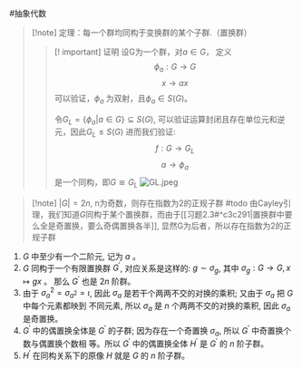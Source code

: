 #抽象代数 

>[!note] 定理：每一个群均同构于变换群的某个子群.（置换群）
>>[! important] 证明
>>设G为一个群，对$a\in G$， 定义$$\phi_a:G\longrightarrow G$$ $$x \longrightarrow ax$$
>>可以验证，$\phi_a$ 为双射，且$\phi_a\in S(G)$。
>>
>>令$G_L=\{\phi_a|a\in G\}\subseteq S(G)$, 可以验证运算封闭且存在单位元和逆元，因此$G_L \leqslant S(G)$
>>进而我们验证:
>>$$f:G\longrightarrow G_L$$
>>$$a\longrightarrow \phi_a$$
>>是一个同构，即$G\cong G_L$
>>![GL.jpeg](https://obsidian-1317758465.cos.ap-shanghai.myqcloud.com/images/GL.jpeg)


>[!note] $|G|=2n$, n为奇数，则存在指数为2的正规子群 #todo
>由Cayley引理，我们知道$G$同构于某个置换群，而由于[[习题2.3#^c3c291|置换群中要么全是奇置换，要么奇偶置换各半]], 显然G为后者，所以存在指数为2的正规子群


1. $G$ 中至少有一个二阶元, 记为 $a$ 。
2. $G$ 同构于一个有限置换群 $G^{\prime}$, 对应关系是这样的:
$g \sim \sigma_g$, 其中 $\sigma_g: G \rightarrow G, x \mapsto g x$ 。
那么 $G^{\prime}$ 也是 $2 n$ 阶群。
3. 由于 $\sigma_a^2=\sigma_{a^2}=\iota$, 因此 $\sigma_a$ 是若干个两两不交的对换的乘积; 又由于 $\sigma_a$ 把 $G$ 中每个元素都映到 不同元素, 所以 $\sigma_a$ 是 $n$ 个两两不交的对换的乘积, 因此 $\sigma_a$ 是奇置换。
4. $G^{\prime}$ 中的偶置换全体是 $G^{\prime}$ 的子群; 因为存在一个奇置换 $\sigma_a$, 所以 $G^{\prime}$ 中奇置换个数与偶置换个数相 等。所以 $G^{\prime}$ 中的偶置换全体 $H^{\prime}$ 是 $G^{\prime}$ 的 $n$ 阶子群。
5. $H^{\prime}$ 在同构关系下的原像 $H$ 就是 $G$ 的 $n$ 阶子群。